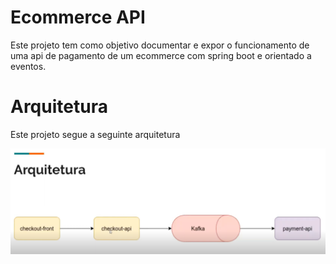 # Ecommerce API

Este projeto tem como objetivo documentar e expor o funcionamento de uma api de pagamento de um ecommerce com
spring boot e orientado a eventos.

# Arquitetura

Este projeto segue a seguinte arquitetura 

![Arquitetura](.github\image\arq.png)
